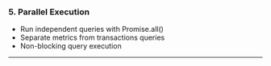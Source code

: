 ### 5. **Parallel Execution**

- Run independent queries with Promise.all()
- Separate metrics from transactions queries
- Non-blocking query execution

---
